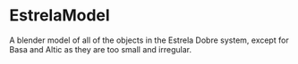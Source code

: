 # EstrelaModel
A blender model of all of the objects in the Estrela Dobre system, except for Basa and Altic as they are too small and irregular.
